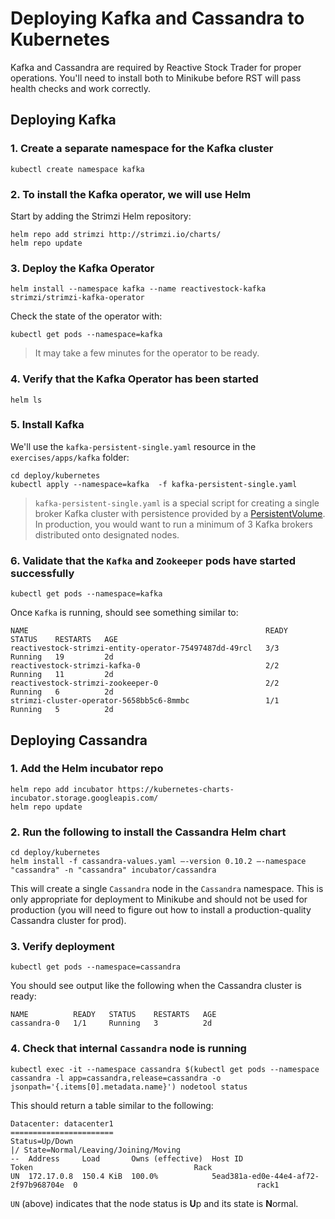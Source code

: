 # Deploying Kafka and Cassandra to Kubernetes

Kafka and Cassandra are required by Reactive Stock Trader for proper operations. You'll need to install both to Minikube before RST will pass health checks and work correctly.

## Deploying Kafka

### 1. Create a separate namespace for the Kafka cluster

```
kubectl create namespace kafka
```

### 2. To install the Kafka operator, we will use Helm

Start by adding the Strimzi Helm repository:

```
helm repo add strimzi http://strimzi.io/charts/
helm repo update
```
  
### 3. Deploy the Kafka Operator

```
helm install --namespace kafka --name reactivestock-kafka strimzi/strimzi-kafka-operator
```
    
Check the state of the operator with:
    
```
kubectl get pods --namespace=kafka
```

> It may take a few minutes for the operator to be ready.
  
### 4. Verify that the Kafka Operator has been started

```
helm ls
```
 
### 5. Install Kafka

We'll use the `kafka-persistent-single.yaml` resource in the `exercises/apps/kafka` folder:

```
cd deploy/kubernetes
kubectl apply --namespace=kafka  -f kafka-persistent-single.yaml
```
    
> `kafka-persistent-single.yaml` is a special script for creating a single broker Kafka cluster with persistence provided by a [PersistentVolume](https://kubernetes.io/docs/concepts/storage/persistent-volumes/). In production, you would want to run a minimum of 3 Kafka brokers distributed onto designated nodes.

### 6. Validate that the `Kafka` and `Zookeeper` pods have started successfully

```
kubectl get pods --namespace=kafka
```
    
Once `Kafka` is running, should see something similar to:

```
NAME                                                     READY   STATUS    RESTARTS   AGE
reactivestock-strimzi-entity-operator-75497487dd-49rcl   3/3     Running   19         2d
reactivestock-strimzi-kafka-0                            2/2     Running   11         2d
reactivestock-strimzi-zookeeper-0                        2/2     Running   6          2d
strimzi-cluster-operator-5658bb5c6-8mmbc                 1/1     Running   5          2d
```

## Deploying Cassandra

### 1. Add the Helm incubator repo

```
helm repo add incubator https://kubernetes-charts-incubator.storage.googleapis.com/
helm repo update
```

### 2. Run the following to install the Cassandra Helm chart

```
cd deploy/kubernetes
helm install -f cassandra-values.yaml —-version 0.10.2 —-namespace "cassandra" -n "cassandra" incubator/cassandra
```

This will create a single `Cassandra` node in the `Cassandra` namespace. This is only appropriate for deployment to Minikube and should not be used for production (you will need to figure out how to install a production-quality Cassandra cluster for prod).

### 3. Verify deployment

```
kubectl get pods --namespace=cassandra
```

You should see output like the following when the Cassandra cluster is ready:

```
NAME          READY   STATUS    RESTARTS   AGE
cassandra-0   1/1     Running   3          2d
```

### 4. Check that internal `Cassandra` node is running

```
kubectl exec -it --namespace cassandra $(kubectl get pods --namespace cassandra -l app=cassandra,release=cassandra -o jsonpath='{.items[0].metadata.name}') nodetool status
```

This should return a table similar to the following:

```
Datacenter: datacenter1
=======================
Status=Up/Down
|/ State=Normal/Leaving/Joining/Moving
--  Address     Load       Owns (effective)  Host ID                               Token                                    Rack
UN  172.17.0.8  150.4 KiB  100.0%            5ead381a-ed0e-44e4-af72-2f97b968704e  0                                        rack1
```

`UN` (above) indicates that the node status is **U**p and its state is **N**ormal.
